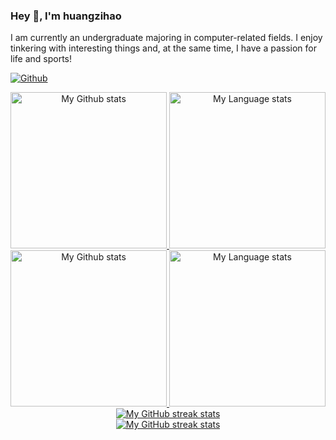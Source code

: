 ### Hey 👋, I'm huangzihao

I am currently an undergraduate majoring in computer-related fields. I enjoy tinkering with interesting things and, at the same time, I have a passion for life and sports!

[![Github](https://img.shields.io/github/followers/Carefreehuang?label=Follow&style=social)](https://github.com/Carefreehuang)



<!-- GRS (Light Mode) -->
<div align="center"> 
  <a href="https://github.com/Carefreehuang#gh-light-mode-only">
    <img
      src="https://github-readme-stats-steel-omega.vercel.app/api?username=Carefreehuang&show_icons=true&include_all_commits=true&hide_border=true&number_format=long&rank_icon=percentile&show=reviews,discussions_started,discussions_answered#gh-light-mode-only"
      alt="My Github stats"
      height="250"
    />
  </a>
  <a href="https://github.com/Carefreehuang#gh-light-mode-only">
    <img
      src="https://github-readme-stats-steel-omega.vercel.app/api/top-langs/?username=Carefreehuang&layout=compact&hide_border=true&langs_count=10#gh-light-mode-only"
      alt="My Language stats"
      height="250"
    />
  </a>
</div>

<!-- GRS (Dark Mode) -->
<div align="center"> 
  <a href="https://github.com/Carefreehuang#gh-dark-mode-only">
    <img
      src="https://github-readme-stats-steel-omega.vercel.app/api?username=Carefreehuang&show_icons=true&include_all_commits=true&icon_color=2d77dc&title_color=2d77dc&text_color=ffffff&bg_color=0d1117&hide_border=true&number_format=long&rank_icon=percentile&show=reviews,discussions_started,discussions_answered#gh-dark-mode-only"
      alt="My Github stats"
      height="250"
    />
  </a>
  <a href="https://github.com/Carefreehuang#gh-dark-mode-only">
    <img
      src="https://github-readme-stats-steel-omega.vercel.app/api/top-langs/?username=Carefreehuang&layout=compact&icon_color=2d77dc&title_color=2d77dc&text_color=ffffff&bg_color=0d1117&hide_border=true&langs_count=10#gh-dark-mode-only"
      alt="My Language stats"
      height="250"
    />
  </a>
</div>

<!-- Streal stats (Light mode) -->
<div align="center">
  <a href="https://github.com/Carefreehuang#gh-light-mode-only">
    <img
       src="https://streak-stats.demolab.com/?user=Carefreehuang&locale=en&type=svg&hide_border=true&fire=2d77dc&ring=2d77dc&currStreakLabel=000000"
       alt="My GitHub streak stats"
     />
  </a>
</div>


<!-- Streal stats (Dark mode) -->
<div align="center">
  <a href="https://github.com/Carefreehuang#gh-dark-mode-only">
    <img
       src="https://streak-stats.demolab.com/?user=Carefreehuang&background=0d1117&currStreakNum=ffffff&sideNums=ffffff&currStreakLabel=ffffff&sideLabels=ffffff&dates=ffffff&fire=2d77dc&ring=2d77dc&locale=en&type=svg&hide_border=true"
       alt="My GitHub streak stats"
     />
  </a>
</div>
